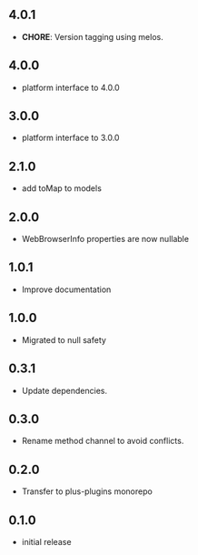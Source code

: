 ## 4.0.1

 - **CHORE**: Version tagging using melos.

## 4.0.0

- platform interface to 4.0.0

## 3.0.0

- platform interface to 3.0.0

## 2.1.0

- add toMap to models

## 2.0.0

- WebBrowserInfo properties are now nullable

## 1.0.1

- Improve documentation

## 1.0.0

- Migrated to null safety

## 0.3.1

- Update dependencies.

## 0.3.0

- Rename method channel to avoid conflicts.

## 0.2.0

- Transfer to plus-plugins monorepo

## 0.1.0

- initial release
